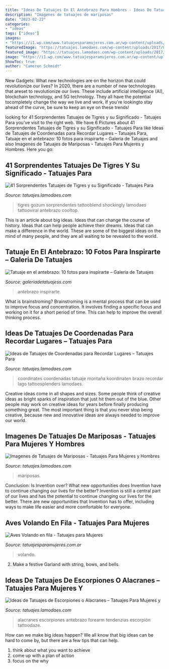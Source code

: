 ```yaml
---
title: "Ideas De Tatuajes En El Antebrazo Para Hombres - Ideas De Tatuajes De Coordenadas Para Recordar Lugares – Tatuajes Para"
description: "Imagenes de tatuajes de mariposas"
date: "2023-02-22"
categories:
- "ideas"
tags: ["ideas"]
images:
- "https://i1.wp.com/www.tatuajesparamujeres.com.ar/wp-content/uploads/2014/08/Tatuaje-Aves-Volando-en-fila.jpg?fit=800%2C600&amp;ssl=1"
featuredImage: "https://tatuajes.lamodaes.com/wp-content/uploads/2017/03/Tatuajes-de-Escorpiones-o-Alacranes-10.jpg"
featured_image: "https://tatuajes.lamodaes.com/wp-content/uploads/2017/03/Tatuajes-de-Escorpiones-o-Alacranes-10.jpg"
image: "https://i1.wp.com/www.tatuajesparamujeres.com.ar/wp-content/uploads/2014/08/Tatuaje-Aves-Volando-en-fila.jpg?fit=800%2C600&amp;ssl=1"
ShowToc: true
author: "Cameron Schmidt"
---
```



New Gadgets: What new technologies are on the horizon that could revolutionize our lives?
In 2020, there are a number of new technologies that areset to revolutionize our lives. These include artificial intelligence (AI), blockchain technology, and 5G technology. They all have the potential tocompletely change the way we live and work. If you're lookingto stay ahead of the curve, be sure to keep an eye on these trends!

	

		
looking for 41 Sorprendentes Tatuajes de Tigres y su Significado - Tatuajes Para you've visit to the right web. We have 6 Pictures about 41 Sorprendentes Tatuajes de Tigres y su Significado - Tatuajes Para like Ideas de Tatuajes de Coordenadas para Recordar Lugares – Tatuajes Para, Tatuaje en el antebrazo: 10 fotos para inspirarte – Galeria de Tatuajes and also Imagenes de Tatuajes de Mariposas - Tatuajes Para Mujeres y Hombres. Here you go:
		
    
## 41 Sorprendentes Tatuajes De Tigres Y Su Significado - Tatuajes Para

<img loading=lazy src="http://tatuajes.lamodaes.com/wp-content/uploads/2017/05/tatuajes-de-Tigres-27.jpg" onerror="this.onerror=null;this.src='https://tse1.mm.bing.net/th?id=OIP.P7SduG64yx_2Tcl1DYinSAHaHW&amp;pid=15.1';" alt="41 Sorprendentes Tatuajes de Tigres y su Significado - Tatuajes Para">

_Source: tatuajes.lamodaes.com_

>tigres gozum sorprendentes tattooblend shockingly lamodaes tattooviral antebrazo cooltop. 

	

This is an article about big ideas. Ideas that can change the course of history. Ideas that can help people achieve their dreams. Ideas that can make a difference in the world. These are some of the biggest ideas on the mind of many people, and they are all waiting to be revealed to the world.

    
## Tatuaje En El Antebrazo: 10 Fotos Para Inspirarte – Galeria De Tatuajes

<img loading=lazy src="https://galeriadetatuajess.com/wp-content/uploads/2020/08/tatuajes-en-antebrazo-in-2.png" onerror="this.onerror=null;this.src='https://tse2.mm.bing.net/th?id=OIP.XZ4cU-XQcYgoFC9e3qGzmQHaMp&amp;pid=15.1';" alt="Tatuaje en el antebrazo: 10 fotos para inspirarte – Galeria de Tatuajes">

_Source: galeriadetatuajess.com_

>antebrazo inspirarte. 

	

What is brainstroming?
Brainstroming is a mental process that can be used to improve focus and concentration. It involves finding a specific focus and working on it for a short period of time. This can help to improve the overall thinking process.

    
## Ideas De Tatuajes De Coordenadas Para Recordar Lugares – Tatuajes Para

<img loading=lazy src="https://tatuajes.lamodaes.com/wp-content/uploads/2017/04/Tatuajes-de-coordenadas-12.jpg" onerror="this.onerror=null;this.src='https://tse3.mm.bing.net/th?id=OIP.PQSxOuvPSy0AW9gx3uTe3QHaJ3&amp;pid=15.1';" alt="Ideas de Tatuajes de Coordenadas para Recordar Lugares – Tatuajes Para">

_Source: tatuajes.lamodaes.com_

>coordinates coordenadas tatuaje montaña koordinaten brazo recordar lago tattoosplenders lamodaes. 

	

Creative ideas come in all shapes and sizes. Some people think of creative ideas as bright sparks of inspiration that just hit them out of the blue. Other people may work on creative ideas for years before finally producing something great. The most important thing is that you never stop being creative, because new and innovative ideas are always needed to improve our world.

    
## Imagenes De Tatuajes De Mariposas - Tatuajes Para Mujeres Y Hombres

<img loading=lazy src="http://tatuajes.lamodaes.com/wp-content/uploads/2016/11/tatuaje-de-maripos.jpg" onerror="this.onerror=null;this.src='https://tse1.mm.bing.net/th?id=OIP.V8iVsyvVowEEoA_uQ3usNAHaJ6&amp;pid=15.1';" alt="Imagenes de Tatuajes de Mariposas - Tatuajes Para Mujeres y Hombres">

_Source: tatuajes.lamodaes.com_

>mariposas. 

	

Conclusion: Is Invention over? What new opportunities does Invention have to continue changing our lives for the better?
Invention is still a central part of our lives and has the potential to continue changing our lives for the better. There are new opportunities that Invention has to offer, including ways to make life easier and more comfortable for everyone.

    
## Aves Volando En Fila - Tatuajes Para Mujeres

<img loading=lazy src="https://i1.wp.com/www.tatuajesparamujeres.com.ar/wp-content/uploads/2014/08/Tatuaje-Aves-Volando-en-fila.jpg?fit=800%2C600&amp;ssl=1" onerror="this.onerror=null;this.src='https://tse1.mm.bing.net/th?id=OIP.Yr6k3pXWIhfybQnWLmpBvgHaFj&amp;pid=15.1';" alt="Aves Volando en fila - Tatuajes para Mujeres">

_Source: tatuajesparamujeres.com.ar_

>volando. 

	

2. Make a festive Garland with string, bows, and bells.

    
## Ideas De Tatuajes De Escorpiones O Alacranes – Tatuajes Para Mujeres Y

<img loading=lazy src="https://tatuajes.lamodaes.com/wp-content/uploads/2017/03/Tatuajes-de-Escorpiones-o-Alacranes-10.jpg" onerror="this.onerror=null;this.src='https://tse4.mm.bing.net/th?id=OIP.a4P54nEWykHvT26-P9rwvAHaJ4&amp;pid=15.1';" alt="Ideas de Tatuajes de Escorpiones o Alacranes – Tatuajes Para Mujeres y">

_Source: tatuajes.lamodaes.com_

>alacranes escorpiones antebrazo forearm tendenzias escorpión tattoodaze. 

	

How can we make big ideas happen?
We all know that big ideas can be hard to come by, but there are a few tips that can help. 
1. think about what you want to achieve 
2. come up with a plan of action 
3. focus on the why 

